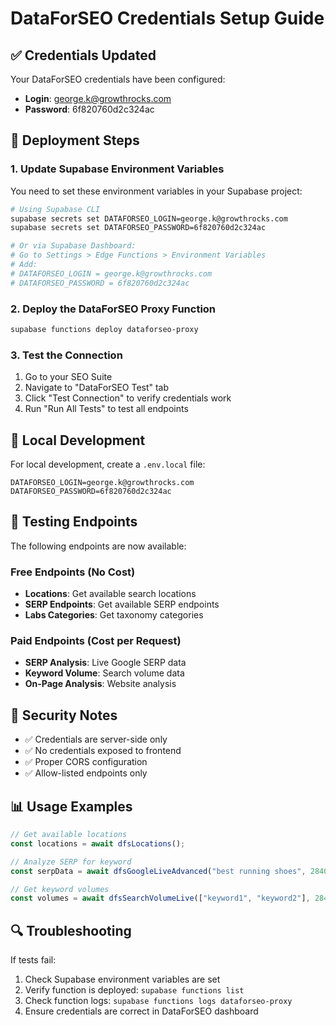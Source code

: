 # DataForSEO Credentials Setup Guide

## ✅ Credentials Updated

Your DataForSEO credentials have been configured:
- **Login**: george.k@growthrocks.com
- **Password**: 6f820760d2c324ac

## 🚀 Deployment Steps

### 1. Update Supabase Environment Variables

You need to set these environment variables in your Supabase project:

```bash
# Using Supabase CLI
supabase secrets set DATAFORSEO_LOGIN=george.k@growthrocks.com
supabase secrets set DATAFORSEO_PASSWORD=6f820760d2c324ac

# Or via Supabase Dashboard:
# Go to Settings > Edge Functions > Environment Variables
# Add:
# DATAFORSEO_LOGIN = george.k@growthrocks.com
# DATAFORSEO_PASSWORD = 6f820760d2c324ac
```

### 2. Deploy the DataForSEO Proxy Function

```bash
supabase functions deploy dataforseo-proxy
```

### 3. Test the Connection

1. Go to your SEO Suite
2. Navigate to "DataForSEO Test" tab
3. Click "Test Connection" to verify credentials work
4. Run "Run All Tests" to test all endpoints

## 🔧 Local Development

For local development, create a `.env.local` file:

```env
DATAFORSEO_LOGIN=george.k@growthrocks.com
DATAFORSEO_PASSWORD=6f820760d2c324ac
```

## 🧪 Testing Endpoints

The following endpoints are now available:

### Free Endpoints (No Cost)
- **Locations**: Get available search locations
- **SERP Endpoints**: Get available SERP endpoints
- **Labs Categories**: Get taxonomy categories

### Paid Endpoints (Cost per Request)
- **SERP Analysis**: Live Google SERP data
- **Keyword Volume**: Search volume data
- **On-Page Analysis**: Website analysis

## 🚨 Security Notes

- ✅ Credentials are server-side only
- ✅ No credentials exposed to frontend
- ✅ Proper CORS configuration
- ✅ Allow-listed endpoints only

## 📊 Usage Examples

```typescript
// Get available locations
const locations = await dfsLocations();

// Analyze SERP for keyword
const serpData = await dfsGoogleLiveAdvanced("best running shoes", 2840, "en", 20);

// Get keyword volumes
const volumes = await dfsSearchVolumeLive(["keyword1", "keyword2"], 2840, "en");
```

## 🔍 Troubleshooting

If tests fail:
1. Check Supabase environment variables are set
2. Verify function is deployed: `supabase functions list`
3. Check function logs: `supabase functions logs dataforseo-proxy`
4. Ensure credentials are correct in DataForSEO dashboard
